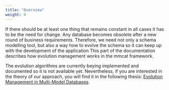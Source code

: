 ```yaml
---
title: "Overview"
weight: 0
---
```


If there should be at least one thing that remains constant in all cases it has to be the need for change. Any database becomes obsolete after a new round of business requirements. Therefore, we need not only a schema modelling tool, but also a way how to evolve the schema so it can keep up with the development of the application This part of the documentation describes how evolution management works in the mmcat framework.

The evolution algorithms are currently beying implemented and documented so it is not available yet. Nevertheless, if you are interested in the theory of our approach, you will find it in the following thesis: <a href="/doc/evolution_management_in_multi-model_databases.pdf" target="_blank">Evolution Management in Multi-Model Databases</a>.

